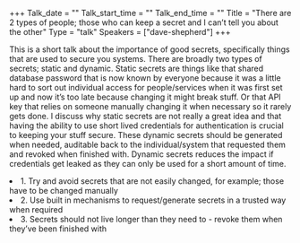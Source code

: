 +++
Talk_date = ""
Talk_start_time = ""
Talk_end_time = ""
Title = "There are 2 types of people; those who can keep a secret and I can’t tell you about the other"
Type = "talk"
Speakers = ["dave-shepherd"]
+++

 This is a short talk about the importance of good secrets, specifically things that are used to secure you systems. There are broadly two types of secrets; static and dynamic.
			Static secrets are things like that shared database password that is now known by everyone because it was a little hard to sort out individual access for people/services when it was first set up and now it’s too late because changing it might break stuff. Or that API key that relies on someone manually changing it when necessary so it rarely gets done.
			I discuss why static secrets are not really a great idea and that having the ability to use short lived credentials for authentication is crucial to keeping your stuff secure. These dynamic secrets should be generated when needed, auditable back to the individual/system that requested them and revoked when finished with. Dynamic secrets reduces the impact if credentials get leaked as they can only be used for a short amount of time.
			<li>1. Try and avoid secrets that are not easily changed, for example; those have to be changed manually</li>
			<li>2. Use built in mechanisms to request/generate secrets in a trusted way when required</li>
			<li>3. Secrets should not live longer than they need to - revoke them when they’ve been finished with</li> 
